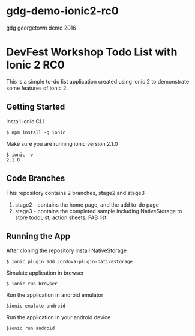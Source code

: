 # gdg-demo-ionic2-rc0
gdg georgetown demo 2016

# DevFest Workshop Todo List with Ionic 2 RC0
This is a simple to-do list application created using ionic 2 to demonstrate some features of ionic 2.

## Getting Started
Install Ionic CLI 

`$ npm install -g ionic`

Make sure you are running ionic version 2.1.0

```
$ ionic -v
2.1.0
```

## Code Branches
This repository contains 2 branches, stage2 and stage3
1. stage2 - contains the home page, and the add to-do page
2. stage3 - contains the completed sample including NativeStorage to store todoList, action sheets, FAB list

## Running the App
After cloning the repository install NativeStorage

`$ ionic plugin add cordova-plugin-nativestorage`

Simulate application in browser

`$ ionic run browser`

Run the application in android emulator

`$ionic emulate android`

Run the application in your android device

`$ionic run android`

